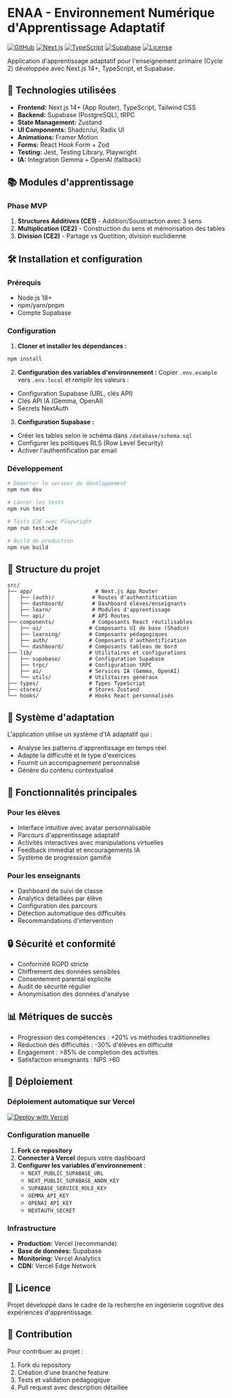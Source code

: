 # ENAA - Environnement Numérique d'Apprentissage Adaptatif

[![GitHub](https://img.shields.io/badge/GitHub-fremar64%2Fenaa--app-blue)](https://github.com/fremar64/enaa-app)
[![Next.js](https://img.shields.io/badge/Next.js-15.5.4-black)](https://nextjs.org/)
[![TypeScript](https://img.shields.io/badge/TypeScript-5.0-blue)](https://www.typescriptlang.org/)
[![Supabase](https://img.shields.io/badge/Supabase-Ready-green)](https://supabase.com/)
[![License](https://img.shields.io/badge/License-Recherche-orange)](LICENSE)

Application d'apprentissage adaptatif pour l'enseignement primaire (Cycle 2) développée avec Next.js 14+, TypeScript, et Supabase.

## 🚀 Technologies utilisées

- **Frontend:** Next.js 14+ (App Router), TypeScript, Tailwind CSS
- **Backend:** Supabase (PostgreSQL), tRPC
- **State Management:** Zustand
- **UI Components:** Shadcn/ui, Radix UI
- **Animations:** Framer Motion
- **Forms:** React Hook Form + Zod
- **Testing:** Jest, Testing Library, Playwright
- **IA:** Integration Gemma + OpenAI (fallback)

## 📚 Modules d'apprentissage

### Phase MVP
1. **Structures Additives (CE1)** - Addition/Soustraction avec 3 sens
2. **Multiplication (CE2)** - Construction du sens et mémorisation des tables
3. **Division (CE2)** - Partage vs Quotition, division euclidienne

## 🛠️ Installation et configuration

### Prérequis
- Node.js 18+
- npm/yarn/pnpm
- Compte Supabase

### Configuration

1. **Cloner et installer les dépendances :**
```bash
npm install
```

2. **Configuration des variables d'environnement :**
Copier `.env.example` vers `.env.local` et remplir les valeurs :
- Configuration Supabase (URL, clés API)
- Clés API IA (Gemma, OpenAI)
- Secrets NextAuth

3. **Configuration Supabase :**
- Créer les tables selon le schéma dans `/database/schema.sql`
- Configurer les politiques RLS (Row Level Security)
- Activer l'authentification par email

### Développement

```bash
# Démarrer le serveur de développement
npm run dev

# Lancer les tests
npm run test

# Tests E2E avec Playwright
npm run test:e2e

# Build de production
npm run build
```

## 📁 Structure du projet

```
src/
├── app/                    # Next.js App Router
│   ├── (auth)/            # Routes d'authentification
│   ├── dashboard/         # Dashboard élèves/enseignants
│   ├── learn/             # Modules d'apprentissage
│   └── api/               # API Routes
├── components/            # Composants React réutilisables
│   ├── ui/               # Composants UI de base (Shadcn)
│   ├── learning/         # Composants pédagogiques
│   ├── auth/             # Composants d'authentification
│   └── dashboard/        # Composants tableau de bord
├── lib/                  # Utilitaires et configurations
│   ├── supabase/         # Configuration Supabase
│   ├── trpc/             # Configuration tRPC
│   ├── ai/               # Services IA (Gemma, OpenAI)
│   └── utils/            # Utilitaires généraux
├── types/                # Types TypeScript
├── stores/               # Stores Zustand
└── hooks/                # Hooks React personnalisés
```

## 🧠 Système d'adaptation

L'application utilise un système d'IA adaptatif qui :
- Analyse les patterns d'apprentissage en temps réel
- Adapte la difficulté et le type d'exercices
- Fournit un accompagnement personnalisé
- Génère du contenu contextualisé

## 🎯 Fonctionnalités principales

### Pour les élèves
- Interface intuitive avec avatar personnalisable
- Parcours d'apprentissage adaptatif
- Activités interactives avec manipulations virtuelles
- Feedback immédiat et encouragements IA
- Système de progression gamifié

### Pour les enseignants
- Dashboard de suivi de classe
- Analytics détaillées par élève
- Configuration des parcours
- Détection automatique des difficultés
- Recommandations d'intervention

## 🔒 Sécurité et conformité

- Conformité RGPD stricte
- Chiffrement des données sensibles
- Consentement parental explicite
- Audit de sécurité régulier
- Anonymisation des données d'analyse

## 📊 Métriques de succès

- Progression des compétences : +20% vs méthodes traditionnelles
- Réduction des difficultés : -30% d'élèves en difficulté
- Engagement : >85% de completion des activités
- Satisfaction enseignants : NPS >60

## 🚀 Déploiement

### Déploiement automatique sur Vercel

[![Deploy with Vercel](https://vercel.com/button)](https://vercel.com/new/clone?repository-url=https%3A%2F%2Fgithub.com%2Ffremar64%2Fenaa-app&env=NEXT_PUBLIC_SUPABASE_URL,NEXT_PUBLIC_SUPABASE_ANON_KEY,SUPABASE_SERVICE_ROLE_KEY,GEMMA_API_KEY,OPENAI_API_KEY,NEXTAUTH_SECRET&envDescription=Variables%20d'environnement%20requises%20pour%20ENAA&project-name=enaa-app&repository-name=enaa-app)

### Configuration manuelle

1. **Fork ce repository**
2. **Connecter à Vercel** depuis votre dashboard
3. **Configurer les variables d'environnement** :
   - `NEXT_PUBLIC_SUPABASE_URL`
   - `NEXT_PUBLIC_SUPABASE_ANON_KEY` 
   - `SUPABASE_SERVICE_ROLE_KEY`
   - `GEMMA_API_KEY`
   - `OPENAI_API_KEY`
   - `NEXTAUTH_SECRET`

### Infrastructure

- **Production:** Vercel (recommandé)
- **Base de données:** Supabase
- **Monitoring:** Vercel Analytics
- **CDN:** Vercel Edge Network

## 📝 Licence

Projet développé dans le cadre de la recherche en ingénierie cognitive des expériences d'apprentissage.

## 🤝 Contribution

Pour contribuer au projet :
1. Fork du repository
2. Création d'une branche feature
3. Tests et validation pédagogique
4. Pull request avec description détaillée

